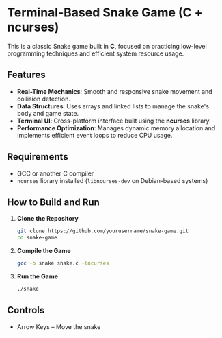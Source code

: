 
# Terminal-Based Snake Game (C + ncurses)

This is a classic Snake game built in **C**, focused on practicing low-level programming techniques and efficient system resource usage.

## Features

- **Real-Time Mechanics**: Smooth and responsive snake movement and collision detection.
- **Data Structures**: Uses arrays and linked lists to manage the snake's body and game state.
- **Terminal UI**: Cross-platform interface built using the **ncurses** library.
- **Performance Optimization**: Manages dynamic memory allocation and implements efficient event loops to reduce CPU usage.

## Requirements

- GCC or another C compiler
- `ncurses` library installed (`libncurses-dev` on Debian-based systems)

## How to Build and Run

1. **Clone the Repository**
   ```bash
   git clone https://github.com/yourusername/snake-game.git
   cd snake-game
   ```

2. **Compile the Game**
   ```bash
   gcc -o snake snake.c -lncurses
   ```

3. **Run the Game**
   ```bash
   ./snake
   ```

## Controls

- Arrow Keys – Move the snake
